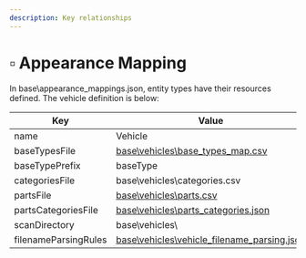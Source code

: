 ```yaml
---
description: Key relationships
---
```


# ▫ Appearance Mapping

In base\appearance\_mappings.json, entity types have their resources defined. The vehicle definition is below:

| Key                  | Value                                                                                                                                                     |
| -------------------- | --------------------------------------------------------------------------------------------------------------------------------------------------------- |
| name                 | Vehicle                                                                                                                                                   |
| baseTypesFile        | ​[base\vehicles\base\_types\_map.csv](https://wiki.redmodding.org/cyberpunk-2077-modding/developers/vehicles/archive/base-types-map)​                     |
| baseTypePrefix       | baseType                                                                                                                                                  |
| categoriesFile       | base\vehicles\categories.csv                                                                                                                              |
| partsFile            | ​[base\vehicles\parts.csv](https://wiki.redmodding.org/cyberpunk-2077-modding/developers/vehicles/archive/parts-and-parts-categories)​                    |
| partsCategoriesFile  | ​[base\vehicles\parts\_categories.json](https://wiki.redmodding.org/cyberpunk-2077-modding/developers/vehicles/archive/parts-and-parts-categories)​       |
| scanDirectory        | base\vehicles\\                                                                                                                                           |
| filenameParsingRules | ​[base\vehicles\vehicle\_filename\_parsing.json](https://wiki.redmodding.org/cyberpunk-2077-modding/developers/vehicles/archive/vehicle-filename-parsing) |

